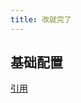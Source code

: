 ```yaml
---
title: 改就完了
---
```



## 基础配置
[引用](https://maginapp.github.io/sharing-technology-article/blog/about-config/vuepress-github-website.html#maginapp-vuepress-plugin-katex)


